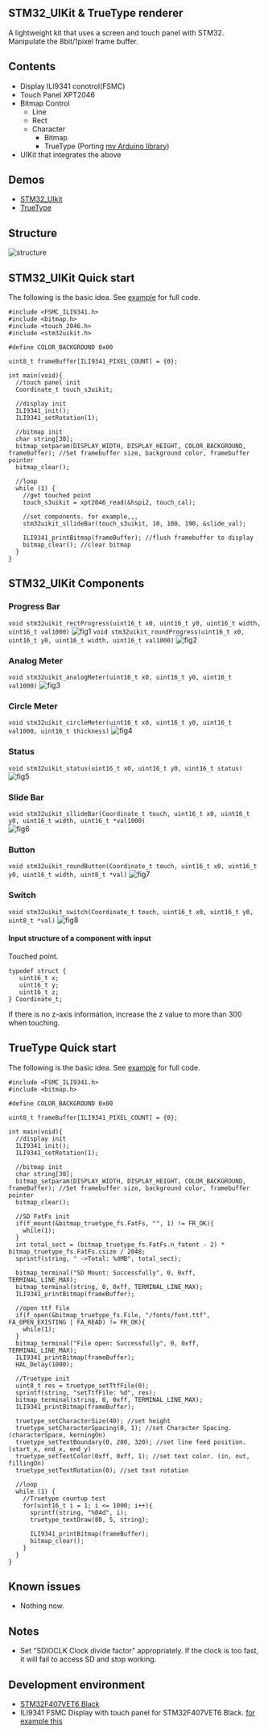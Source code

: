 ## STM32_UIKit & TrueType renderer  
A lightweight kit that uses a screen and touch panel with STM32.  
Manipulate the 8bit/1pixel frame buffer.  

## Contents
- Display ILI9341 conotrol(FSMC)
- Touch Panel XPT2046
- Bitmap Control
  - Line
  - Rect
  - Character
    - Bitmap
    - TrueType (Porting [my Arduino library](https://github.com/k-omura/truetype_Arduino))
- UIKit that integrates the above

## Demos
- [STM32_UIkit](https://youtu.be/HiLC_AcfrQw)  
- [TrueType](https://youtu.be/KPYnb5hfLiA)  

## Structure  
![structure](https://user-images.githubusercontent.com/26690530/149136722-b78f821b-959c-45d4-a238-acdd53963ac4.png)

## STM32_UIKit Quick start  
The following is the basic idea. See [example](https://github.com/k-omura/STM32_UIKit/tree/main/examples/STM32F407VET6/STM32_UIkit) for full code.  
```
#include <FSMC_ILI9341.h>
#include <bitmap.h>
#include <touch_2046.h>
#include <stm32uikit.h>

#define COLOR_BACKGROUND 0x00

uint8_t frameBuffer[ILI9341_PIXEL_COUNT] = {0};

int main(void){
  //touch panel init
  Coordinate_t touch_s3uikit;

  //display init
  ILI9341_init();
  ILI9341_setRotation(1);

  //bitmap init
  char string[30];
  bitmap_setparam(DISPLAY_WIDTH, DISPLAY_HEIGHT, COLOR_BACKGROUND, frameBuffer); //Set framebuffer size, background color, framebuffer pointer
  bitmap_clear();

  //loop
  while (1) {
    //get touched point
    touch_s3uikit = xpt2046_read(&hspi2, touch_cal);

    //set components. for example,,,
    stm32uikit_sllideBar(touch_s3uikit, 10, 100, 190, &slide_val);

    ILI9341_printBitmap(frameBuffer); //flush framebuffer to display
    bitmap_clear(); //clear bitmap
  }
}
```

## STM32_UIKit Components  
### Progress Bar   
`void stm32uikit_rectProgress(uint16_t x0, uint16_t y0, uint16_t width, uint16_t val1000)`
![fig1](https://user-images.githubusercontent.com/26690530/149614485-237fb8c0-1da2-45e5-992d-009d128f96f8.png)
`void stm32uikit_roundProgress(uint16_t x0, uint16_t y0, uint16_t width, uint16_t val1000)`
![fig2](https://user-images.githubusercontent.com/26690530/149614486-467eb09d-780e-4531-b1a0-9d49c0ea4398.png)

### Analog Meter  
`void stm32uikit_analogMeter(uint16_t x0, uint16_t y0, uint16_t val1000)`
![fig3](https://user-images.githubusercontent.com/26690530/149614503-be96e9c1-db25-4a47-80f4-dc3c8686e9a5.png)

### Circle Meter  
`void stm32uikit_circleMeter(uint16_t x0, uint16_t y0, uint16_t val1000, uint16_t thickness)`
![fig4](https://user-images.githubusercontent.com/26690530/231768426-46fd6487-e749-4b4f-af33-4a5843ae4e47.png)

### Status  
`void stm32uikit_status(uint16_t x0, uint16_t y0, uint16_t status)`
![fig5](https://user-images.githubusercontent.com/26690530/149614531-82f94cef-75b9-4a07-99c2-e5914dd12fd0.png)

### Slide Bar  
`void stm32uikit_sllideBar(Coordinate_t touch, uint16_t x0, uint16_t y0, uint16_t width, uint16_t *val1000)`  
![fig6](https://user-images.githubusercontent.com/26690530/149614569-66519ddd-27da-4bae-a5ca-64e6a31ea8ed.png)

### Button  
`void stm32uikit_roundButton(Coordinate_t touch, uint16_t x0, uint16_t y0, uint16_t width, uint8_t *val)`
![fig7](https://user-images.githubusercontent.com/26690530/149648569-fff986e2-02de-40b8-8fa9-3389936388a4.png)

### Switch  
`void stm32uikit_switch(Coordinate_t touch, uint16_t x0, uint16_t y0, uint8_t *val)`
![fig8](https://user-images.githubusercontent.com/26690530/149614646-81487eb7-7633-4655-8701-57bb8466bde8.png)

#### Input structure of a component with input  
Touched point.  
```
typedef struct {
   uint16_t x;
   uint16_t y;
   uint16_t z;
} Coordinate_t;
```
If there is no z-axis information, increase the z value to more than 300 when touching.  

## TrueType Quick start  
The following is the basic idea. See [example](https://github.com/k-omura/STM32_UIKit/tree/main/examples/STM32F407VET6/truetype) for full code.  
```
#include <FSMC_ILI9341.h>
#include <bitmap.h>

#define COLOR_BACKGROUND 0x00

uint8_t frameBuffer[ILI9341_PIXEL_COUNT] = {0};

int main(void){
  //display init
  ILI9341_init();
  ILI9341_setRotation(1);

  //bitmap init
  char string[30];
  bitmap_setparam(DISPLAY_WIDTH, DISPLAY_HEIGHT, COLOR_BACKGROUND, frameBuffer); //Set framebuffer size, background color, framebuffer pointer
  bitmap_clear();

  //SD FatFs init
  if(f_mount(&bitmap_truetype_fs.FatFs, "", 1) != FR_OK){
    while(1);
  }
  int total_sect = (bitmap_truetype_fs.FatFs.n_fatent - 2) * bitmap_truetype_fs.FatFs.csize / 2048;
  sprintf(string, " ->Total: %dMB", total_sect);

  bitmap_terminal("SD Mount: Successfully", 0, 0xff, TERMINAL_LINE_MAX);
  bitmap_terminal(string, 0, 0xff, TERMINAL_LINE_MAX);
  ILI9341_printBitmap(frameBuffer);

  //open ttf file
  if(f_open(&bitmap_truetype_fs.File, "/fonts/font.ttf", FA_OPEN_EXISTING | FA_READ) != FR_OK){
    while(1);
  }
  bitmap_terminal("File open: Successfully", 0, 0xff, TERMINAL_LINE_MAX);
  ILI9341_printBitmap(frameBuffer);
  HAL_Delay(1000);

  //Truetype init
  uint8_t res = truetype_setTtfFile(0);
  sprintf(string, "setTtfFile: %d", res);
  bitmap_terminal(string, 0, 0xff, TERMINAL_LINE_MAX);
  ILI9341_printBitmap(frameBuffer);

  truetype_setCharacterSize(40); //set height
  truetype_setCharacterSpacing(0, 1); //set Character Spacing. (characterSpace, kerningOn)
  truetype_setTextBoundary(0, 280, 320); //set line feed position. (start_x, end_x, end_y)
  truetype_setTextColor(0xff, 0xff, 1); //set text color. (in, out, fillingOn)
  truetype_setTextRotation(0); //set text rotation

  //loop
  while (1) {
    //Truetype countup test
    for(uint16_t i = 1; i <= 1000; i++){
      sprintf(string, "%04d", i);
      truetype_textDraw(80, 5, string);

      ILI9341_printBitmap(frameBuffer);
      bitmap_clear();
    }
  }
}
```

## Known issues  
- Nothing now.  

## Notes  
- Set "SDIOCLK Clock divide factor" appropriately. If the clock is too fast, it will fail to access SD and stop working.  

## Development environment
- [STM32F407VET6 Black](https://stm32-base.org/boards/STM32F407VET6-STM32-F4VE-V2.0)
- ILI9341 FSMC Display with touch panel for STM32F407VET6 Black. [for example this](https://www.ebay.com/itm/322979958874)
